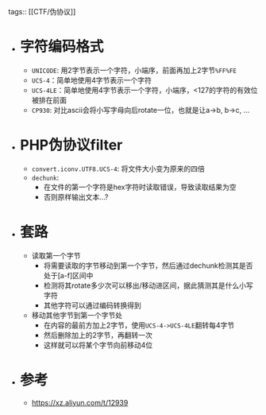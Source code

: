 tags:: [[CTF/伪协议]]

- # 字符编码格式
	- `UNICODE`: 用2字节表示一个字符，小端序，前面再加上2字节`%FF%FE`
	- `UCS-4`：简单地使用4字节表示一个字符
	- `UCS-4LE`：简单地使用4字节表示一个字符，小端序，<127的字符的有效位被排在前面
	- `CP930`: 对比ascii会将小写字母向后rotate一位，也就是让a->b, b->c, ...
- # PHP伪协议filter
	- `convert.iconv.UTF8.UCS-4`: 将文件大小变为原来的四倍
	- `dechunk`:
		- 在文件的第一个字符是hex字符时读取错误，导致读取结果为空
		- 否则原样输出文本...?
- # 套路
	- 读取第一个字节
		- 将需要读取的字节移动到第一个字节，然后通过dechunk检测其是否处于[a-f]区间中
		- 检测将其rotate多少次可以移出/移动进区间，据此猜测其是什么小写字符
		- 其他字符可以通过编码转换得到
	- 移动其他字节到第一个字节处
		- 在内容的最前方加上2字节，使用`UCS-4->UCS-4LE`翻转每4字节
		- 然后删除加上的2字节，再翻转一次
		- 这样就可以将某个字节向前移动4位
- # 参考
	- https://xz.aliyun.com/t/12939
